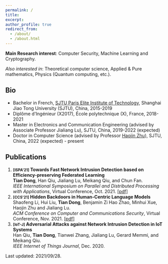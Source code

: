 ```yaml
---
permalink: /
title: 
excerpt: 
author_profile: true
redirect_from: 
  - /about/
  - /about.html
---
```


**Main Research interest**: Computer Security, Machine Learning and Cryptography.

*Also interested in*: Theoretical computer science, Applied & Pure mathematics, Physics (Quantum computing, etc.).

Bio
------
* Bachelor in French, [SJTU Paris Elite Institute of Technology](https://speit.sjtu.edu.cn/indexen!index.html), Shanghai Jiao Tong University (SJTU), China, 2015-2019
* Diplôme d'Ingénieur (X2017), École polytechnique (X), France, 2018-2021
* Master in Electronics and Communication Engineering (advised by Associate Professor Jialiang Lu), SJTU, China, 2019-2022 (expected)
* Doctor in Computer Science (advised by Professor [Haojin Zhu](https://nsec.sjtu.edu.cn/~hjzhu/)), SJTU, China, 2022 (expected) - present


Publications
------
1. **<small>[ISPA'21]</small> Towards Fast Network Intrusion Detection based on Efficiency-preserving Federated Learning**  
**Tian Dong**, Han Qiu, Jialiang Lu, Meikang Qiu, and Chun Fan.  
_IEEE International Symposium on Parallel and Distributed Processing with Applications_, Virtual Conference, Oct. 2021.
[[pdf]](http://www.cloud-conf.net/ispa2021/proc/pdfs/ISPA-BDCloud-SocialCom-SustainCom2021-3mkuIWCJVSdKJpBYM7KEKW/264600a468/264600a468.pdf) 
1. **<small>[CCS'21]</small> Hidden Backdoors in Human-Centric Language Models**  
Shaofeng Li, Hui Liu, **Tian Dong**, Benjamin Zi Hao Zhao, Minhui Xue, Haojin Zhu and Jialiang Lu.  
_ACM Conference on Computer and Communications Security_, Virtual Conference, Nov. 2021.
[[pdf]](https://arxiv.org/abs/2105.00164) 
1. **<small>[IoT-J]</small> Adversarial Attacks against Network Intrusion Detection in IoT Systems**  
Han Qiu, **Tian Dong**, Tianwei Zhang, Jialiang Lu, Gerard Memmi, and Meikang Qiu.  
_IEEE Internet of Things Journal_, Dec. 2020.



Last updated: 2021/09/28.
